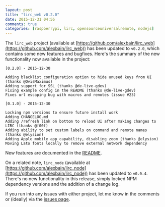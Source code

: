 ```yaml
---
layout: post
title: "lirc_web v0.2.0"
date: 2015-12-31 04:56
comments: true
categories: [raspberrypi, lirc, opensourceuniversalremote, nodejs]
---
```


The `lirc_web` project (available at [https://github.com/alexbain/lirc_web](https://github.com/alexbain/lirc_web)) has been updated to `v0.2.0`, which contains some new features and bugfixes. Here's the summary of the new functionality now available in the project:

```
[0.2.0] - 2015-12-30

Adding blacklist configuration option to hide unused keys from UI (thanks @OvisMaximus)
Adding support for SSL (thanks @de-live-gdev)
Fixing example config in the README (thanks @de-live-gdev)
Fixes url escaping bug with macros and remotes (issue #23)

[0.1.0] - 2015-12-30

Locking npm versions to ensure future install work
Adding CHANGELOG.md
Adding /refresh link on bottom to reload UI after making changes to LIRC (thanks @f00f)
Adding ability to set custom labels on command and remote names (thanks @elysion)
Adding Apple mobile app capability, disabling zoom (thanks @elysion)
Moving Lato fonts locally to remove external network dependency
```

New features are documented in the [README](https://github.com/alexbain/lirc_web/blob/master/README.md).

On a related note, `lirc_node` (available at [https://github.com/alexbain/lirc_node](https://github.com/alexbain/lirc_node)) has been updated to `v0.0.4`. There's no new functionality in this release, simply locked NPM dependency versions and the addition of a change log.

If you run into any issues with either project, let me know in the comments or (ideally) via the [issues page](https://github.com/alexbain/lirc_web/issues).

